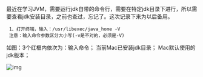 最近在学习JVM，需要运行jdk自带的命令行，需要在特定jdk目录下进行，所以需要查看jdk安装目录，之前也查过，忘记了。这次记录下来为以后备用。

     1、打开终端，输入：/usr/libexec/java_home -V
     注意：输入命令参数区分大小写(-v是不对的，必须是-V)

如图：3个红框内依次为：输入命令； 当前Mac已安装jdk目录； Mac默认使用的jdk版本；



![img](https://img-blog.csdn.net/20170622215300116?watermark/2/text/aHR0cDovL2Jsb2cuY3Nkbi5uZXQvY2FveGlhb2hvbmcxMDA1/font/5a6L5L2T/fontsize/400/fill/I0JBQkFCMA==/dissolve/70/gravity/Center)